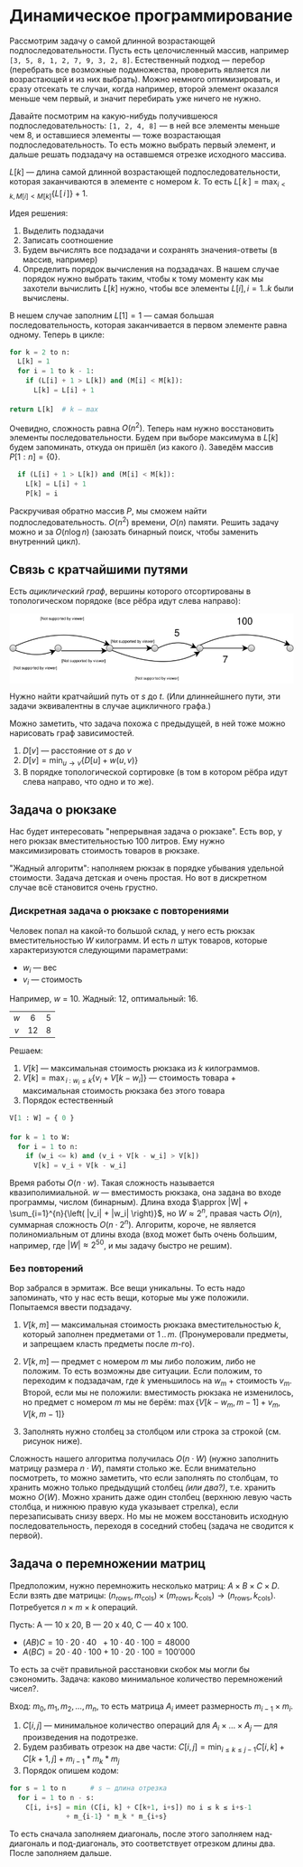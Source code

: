 # Динамическое программирование

Рассмотрим задачу о самой длинной возрастающей подпоследовательности. Пусть есть целочисленный массив, например `[3, 5, 8, 1, 2, 7, 9, 3, 2, 8]`. Естественный подход — перебор (перебрать все возможные подмножества, проверить является ли возрастающей и из них выбрать). Можно немного оптимизировать, и сразу отсекать те случаи, когда например, второй элемент оказался меньше чем первый, и значит перебирать уже ничего не нужно.

Давайте посмотрим на какую-нибудь получившеюся подпоследовательность: `[1, 2, 4, 8]` — в ней все элементы меньше чем 8, и оставшиеся элементы — тоже возрастающая подпоследовательность. То есть можно выбрать первый элемент, и дальше решать подзадачу на оставшемся отрезке исходного массива.

$L[k]$ — длина самой длинной возрастающей подпоследовательности, которая заканчиваются в элементе с номером $k$. То есть $L[\,k\,] = \max_{i < k, M[i] < M[k]}{ \{ L[\,i\,] \} }  + 1$.


Идея решения:

1. Выделить подзадачи
2. Записать соотношение
3. Будем вычислять все подзадачи и сохранять значения-ответы (в массив, например)
4. Определить порядок вычисления на подзадачах. В нашем случае порядок нужно выбрать таким, чтобы к тому моменту как мы захотели вычислить $L[k]$ нужно, чтобы все элементы $L[i], i=1..k$ были вычислены.

В нешем случае заполним $L[1] = 1$ — самая большая последовательность, которая заканчивается в первом элементе равна одному. Теперь в цикле:

```python
for k = 2 to n:
  L[k] = 1
  for i = 1 to k - 1:
    if (L[i] + 1 > L[k]) and (M[i] < M[k]):
      L[k] = L[i] + 1

return L[k]  # k — max
```

Очевидно, сложность равна $O(n^2)$. Теперь нам нужно восстановить элементы последовательности. Будем при выборе максимума в $L[k]$ будем запоминать, откуда он пришёл (из какого $i$). Заведём массив $P[1:n] = \{ 0 \}$.

```python
  if (L[i] + 1 > L[k]) and (M[i] < M[k]):
    L[k] = L[i] + 1
    P[k] = i
```

Раскручивая обратно массив $P$, мы сможем найти подпоследовательность. $O(n^2)$ времени, $O(n)$ памяти. Решить задачу можно и за $O(n \log n)$ (заюзать бинарный поиск, чтобы заменить внутренний цикл).

## Связь с кратчайшими путями

Есть *ациклический граф*, вершины которого отсортированы в топологическом порядоке (все рёбра идут слева направо):

<img src="lecture_pic1.svg" alt="граф" align="center"/>

Нужно найти кратчайший путь от $s$ до $t$. (Или длиннейшнего пути, эти задачи эквивалентны в случае ацикличного графа.)

Можно заметить, что задача похожа с предыдущей, в ней тоже можно нарисовать граф зависимостей.

1. $D[v]$ — расстояние от $s$ до $v$
2. $D[v] = \min_{u \rightarrow v}{ \{ D[u] + w(u, v) \} }$
3. В порядке топологической сортировке (в том в котором рёбра идут слева направо, что одно и то же).

## Задача о рюкзаке

Нас будет интересовать "непрерывная задача о рюкзаке". Есть вор, у него рюкзак вместительностью 100 литров. Ему нужно максимизировать стоимость товаров в рюкзаке.

"Жадный алгоритм": наполняем рюкзак в порядке убывания удельной стоимости. Задача детская и очень простая. Но вот в дискретном случае всё становится очень грустно.

### Дискретная задача о рюкзаке с повторениями

Человек попал на какой-то большой склад, у него есть рюкзак вместительностью $W$ килограмм. И есть $n$ штук товаров, которые характеризуются следующими параметрами:

- $w_i$ — вес
- $v_i$ — стоимость

Например, $w$ = 10. Жадный: 12, оптимальный: 16.

|       |    |   |
|:-----:|:--:|:-:|
| ${w}$ | 6  | 5 |
| ${v}$ | 12 | 8 |

Решаем:
1. $V[k]$ — максимальная стоимость рюкзака из $k$ килограммов.
2. $V[k] = \max_{\, i\ :\ w_i \leqslant k}{ \{ v_i + V[k - w_i] \} }$ — стоимость товара + максимальная стоимость рюкзака без этого товара
3. Порядок естественный


```python
V[1 : W] = { 0 }

for k = 1 to W:
  for i = 1 to n:
    if (w_i <= k) and (v_i + V[k - w_i] > V[k])
      V[k] = v_i + V[k - w_i]
```

Время работы $O(n \cdot w)$. Такая сложность называется квазиполимиальной. $w$ — вместимость рюкзака, она задана во входе программы, числом (бинарным). Длина входа $\approx |W| + \sum_{i=1}^{n}{\left( |v_i| + |w_i| \right)}$, но $W \approx 2^n$, правая часть $O(n)$, суммарная сложность $O(n\cdot 2^n)$. Алгоритм, короче, не является полиномиальным от длины входа (вход может быть очень большим, например, где $|W| \approx 2^{50}$, и мы задачу быстро не решим).

### Без повторений

Вор забрался в эрмитаж. Все вещи уникальны. То есть надо запоминать, что у нас есть вещи, которые мы уже положили. Попытаемся ввести подзадачу.

1. $V[k, m]$ — максимальная стоимость рюкзака вместительностью $k$, который заполнен предметами от $1\,..\,m$. (Пронумеровали предметы, и запрещаем класть предметы после $m$-го).

2. $V[k, m]$ — предмет с номером $m$ мы либо положим, либо не положим. То есть возможны две ситуации. Если положим, то переходим к подзадачам, где $k$ уменьшилось на $w_m$ + стоимость $v_m$. Второй, если мы не положили: вместимость рюкзака не изменилось, но предмет с номером $m$ мы не берём: $\max{\{ V[k - w_m, m - 1] + v_m, V[k, m-1]\}}$

3. Заполнять нужно столбец за столбцом или строка за строкой (см. рисунок ниже).

Сложность нашего алгоритма получилась $O(n \cdot W)$ (нужно заполнить матрицу размера $n \cdot W$), памяти столько же. Если внимательно посмотреть, то можно заметить, что если заполнять по столбцам, то хранить можно только предыдущий столбец <i>(или два?)</i>, т.е. хранить можно $O(W)$. Можно хранить даже один столбец (верхнюю левую часть столбца, и нижнюю правую куда указывает стрелка), если перезаписывать снизу вверх. Но мы не можем восстановить исходную последовательность, переходя в соседний стобец (задача не сводится к первой).

## Задача о перемножении матриц

Предположим, нужно перемножить несколько матриц: $A \times B \times C \times D$. Если взять две матрицы: $(n_\text{rows}, m_\text{cols}) \times (m_\text{rows}, k_\text{cols}) \rightarrow (n_\text{rows}, k_\text{cols})$. Потребуетcя $n \times m \times k$ операций.

Пусть: A — 10 x 20, B — 20 x 40, C — 40 x 100.
* $(AB)C = 10 \cdot 20 \cdot 40\ \ + 10 \cdot 40 \cdot 100 = 48000$
* $A(BC) = 20 \cdot 40 \cdot 100 + 10 \cdot 20 \cdot 100 = 100'000$

То есть за счёт правильной расстановки скобок мы могли бы сэкономить. Задача: каково минимальное количество перемножений чисел?.

Вход: $m_0, m_1, m_2, \ldots, m_n$, то есть матрица $A_i$ имеет размерность $m_{i-1} \times m_i$.

1. $C[i, j]$ — минимальное количество операций для $A_i \times \ldots \times A_j$ — для произведения на подотрезке.
2. Будем разбивать отрезок на две части: $C[i, j] = \min_{i \leqslant k \leqslant j - 1}{C[i, k] + C[k + 1, j]} + m_{i-1} * m_k * m_j$
3. Порядок опишем кодом:

```python
for s = 1 to n      # s — длина отрезка
  for i = 1 to n - s:
    C[i, i+s] = min (C[i, k] + C[k+1, i+s]) по i ≤ k ≤ i+s-1
              + m_{i-1} * m_k * m_{i+s}
```

То есть сначала заполняем диагональ, после этого заполняем над-диагональ и под-диагональ, это соответствует отрезком длины два. После заполняем дальше.
